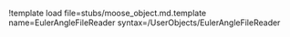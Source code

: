 !template load file=stubs/moose_object.md.template name=EulerAngleFileReader syntax=/UserObjects/EulerAngleFileReader